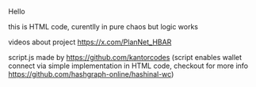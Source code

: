 Hello

this is HTML code,
curentlly in pure chaos but logic works

videos about project
https://x.com/PlanNet_HBAR

script.js made by https://github.com/kantorcodes
(script enables wallet connect via simple implementation in HTML code, checkout for more info https://github.com/hashgraph-online/hashinal-wc)
